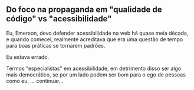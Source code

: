 ## Do foco na propaganda em "qualidade de código" vs "acessibilidade"

Eu, Emerson, devo defender acessibilidade na web há quase meia década, e quando
comecei, realmente acreditava que era uma questão de tempo para boas práticas
se tornarem padrões.

Eu estava errado.

Termos "especialistas" em acessibilidade, em detrimento disso ser algo mais
democrático, se por um lado podem ser bom para o ego de pessoas como eu,
... continuar...